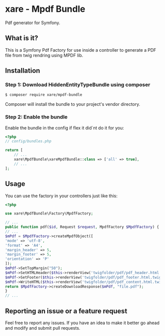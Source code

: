 # xare - Mpdf Bundle

Pdf generator for Symfony.

## What is it?

This is a Symfony Pdf Factory for use inside a controller to generate a PDF file from twig rendring using MPDF lib.

## Installation

### Step 1: Download HiddenEntityTypeBundle using composer
```bash
$ composer require xare/mpdf-bundle
```
Composer will install the bundle to your project's vendor directory.

### Step 2: Enable the bundle
Enable the bundle in the config if flex it did´nt do it for you:
```php
<?php
// config/bundles.php

return [
    // ...
    xare\MpdfBundle\xareMpdfBundle::class => ['all' => true],
    // ...
];
```

## Usage

You can use the factory in your controllers just like this:
```php
<?php

use xare\MpdfBundle\Factory\MpdfFactory;

// ...
public function pdf($id, Request $request, MpdfFactory $MpdfFactory) {
// ...
$mPdf = $MpdfFactory->createMpdfObject([
'mode' => 'utf-8',
'format' => 'A4',
'margin_header' => 5,
'margin_footer' => 5,
'orientation' => 'P'
]);
$mPdf->SetTopMargin("50");
$mPdf->SetHTMLHeader($this->renderView('twigfolder/pdf/pdf_header.html.twig', $TwigVars));
$mPdf->SetFooter($this->renderView('twigfolder/pdf/pdf_footer.html.twig', $TwigVars));
$mPdf->WriteHTML($this->renderView('twigfolder/pdf/pdf_content.html.twig', $TwigVars));
return $MpdfFactory->createDownloadResponse($mPdf, "file.pdf");
}
// ...
```

## Reporting an issue or a feature request
Feel free to report any issues. If you have an idea to make it better go ahead and modify and submit pull requests.

